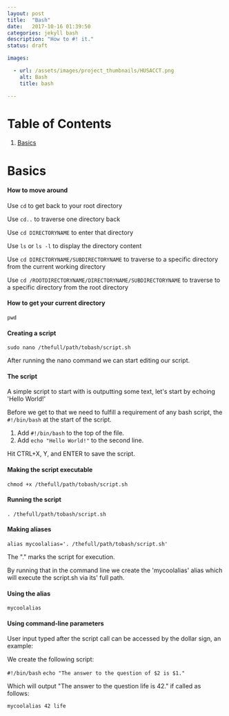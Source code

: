 ```yaml
---
layout: post
title:  "Bash"
date:   2017-10-16 01:39:50
categories: jekyll bash
description: "How to #! it."
status: draft

images:

  - url: /assets/images/project_thumbnails/HUSACCT.png
    alt: Bash
    title: bash

---
```

# Table of Contents
1. [Basics](#basics)


# Basics

#### How to move around

Use `cd` to get back to your root directory

Use `cd..` to traverse one directory back

Use `cd DIRECTORYNAME` to enter that directory

Use `ls` or `ls -l` to display the directory content

Use `cd DIRECTORYNAME/SUBDIRECTORYNAME` to traverse to a specific directory from the current working directory

Use `cd /ROOTDIRECTORYNAME/DIRECTORYNAME/SUBDIRECTORYNAME` to traverse to a specific directory from the root directory 

#### How to get your current directory

`pwd`

#### Creating a script
`sudo nano /thefull/path/tobash/script.sh`

After running the nano command we can start editing our script. 

#### The script

A simple script to start with is outputting some text, let's start by echoing 'Hello World!'

Before we get to that we need to fulfill a requirement of any bash script, the `#!/bin/bash` at the start of the script.

1. Add `#!/bin/bash` to the top of the file.
2. Add `echo "Hello World!"` to the second line.

Hit CTRL+X, Y, and ENTER to save the script.

#### Making the script executable

`chmod +x /thefull/path/tobash/script.sh`

#### Running the script

`. /thefull/path/tobash/script.sh`

#### Making aliases

`alias mycoolalias='. /thefull/path/tobash/script.sh'`

The "." marks the script for execution.  

By running that in the command line we create the 'mycoolalias' alias which will execute the script.sh via its' full path.

#### Using the alias
`mycoolalias`

#### Using command-line parameters

User input typed after the script call can be accessed by the dollar sign, an example:

We create the following script:

`#!/bin/bash`
`echo "The answer to the question of $2 is $1."`

Which will output "The answer to the question life is 42." if called as follows: 

`mycoolalias 42 life`



